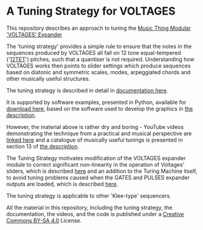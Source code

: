 # A Tuning Strategy for VOLTAGES
This repository describes an approach to tuning the [Music Thing Modular](https://www.musicthing.co.uk/) ['VOLTAGES' Expander](https://www.musicthing.co.uk/Turing-Voltages-Expander/)

The 'tuning strategy' provides a simple rule to ensure that the notes in the sequences produced by VOLTAGES all fall on 12 tone equal-tempered 
('[12TET](https://en.wikipedia.org/wiki/12_equal_temperament)') pitches, such that a quantiser is not required. Understanding how VOLTAGES works then points to slider settings which 
produce sequences based on diatonic and symmetric scales, modes, arpeggiated chords and other musically useful structures.

The tuning strategy is described in detail in [documentation here](https://github.com/m0xpd/TuningStrategyForVoltages/tree/main/Documentation).

It is supported by software examples, presented in Python, available for [download here](https://github.com/m0xpd/TuningStrategyForVoltages/tree/main/Code), 
based on the software used to develop the graphics in [the description](https://github.com/m0xpd/TuningStrategyForVoltages/blob/main/Documentation/A%20Tuning%20Strategy%20for%20Voltages.pdf).

However, the material above is rather dry and boring - YouTube videos demonstrating the technique from 
a practical and musical perspective are [linked here](https://github.com/m0xpd/TuningStrategyForVoltages/tree/main/Videos) and a catalogue of musically useful tunings is 
presented in section 13 of [the description](https://github.com/m0xpd/TuningStrategyForVoltages/blob/main/Documentation/A%20Tuning%20Strategy%20for%20Voltages.pdf).

The Tuning Strategy motivates modification of the VOLTAGES expander module to correct significant 
non-linearity in the operation of Voltages' sliders, which is described [here](https://github.com/m0xpd/TuningStrategyForVoltages/tree/main/SliderNonLinearity) and an addition to the 
Turing Machine itself, to avoid tuning problems caused when the GATES and PULSES expander outputs are loaded, which is described [here](https://github.com/m0xpd/TuringMachineGatesBuffer/tree/main).

The tuning strategy is applicable to other 'Klee-type' sequencers.

All the material in this repository, including the tuning strategy, the documentation, the videos, and the code is published under a [Creative Commons BY-SA 4.0](https://github.com/m0xpd/TuningStrategyForVoltages/blob/main/LICENSE.txt) License.
